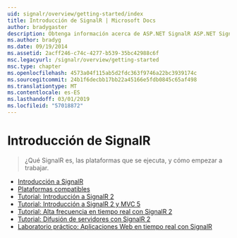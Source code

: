 ```yaml
---
uid: signalr/overview/getting-started/index
title: Introducción de SignalR | Microsoft Docs
author: bradygaster
description: Obtenga información acerca de ASP.NET SignalR ASP.NET SignalR es una nueva biblioteca para desarrolladores de ASP.NET que facilita la funcionalidad de desarrollo web en tiempo real. SignalR permite a bi...
ms.author: bradyg
ms.date: 09/19/2014
ms.assetid: 2acff246-c74c-4277-b539-35bc42988c6f
msc.legacyurl: /signalr/overview/getting-started
msc.type: chapter
ms.openlocfilehash: 4573a04f115ab5d2fdc363f9746a22bc3939174c
ms.sourcegitcommit: 24b1f6decbb17bb22a45166e5fdb0845c65af498
ms.translationtype: MT
ms.contentlocale: es-ES
ms.lasthandoff: 03/01/2019
ms.locfileid: "57018872"
---
```

<a name="signalr-getting-started"></a>Introducción de SignalR
====================
> ¿Qué SignalR es, las plataformas que se ejecuta, y cómo empezar a trabajar.


- [Introducción a SignalR](introduction-to-signalr.md)
- [Plataformas compatibles](supported-platforms.md)
- [Tutorial: Introducción a SignalR 2](tutorial-getting-started-with-signalr.md)
- [Tutorial: Introducción a SignalR 2 y MVC 5](tutorial-getting-started-with-signalr-and-mvc.md)
- [Tutorial: Alta frecuencia en tiempo real con SignalR 2](tutorial-high-frequency-realtime-with-signalr.md)
- [Tutorial: Difusión de servidores con SignalR 2](tutorial-server-broadcast-with-signalr.md)
- [Laboratorio práctico: Aplicaciones Web en tiempo real con SignalR](real-time-web-applications-with-signalr.md)

